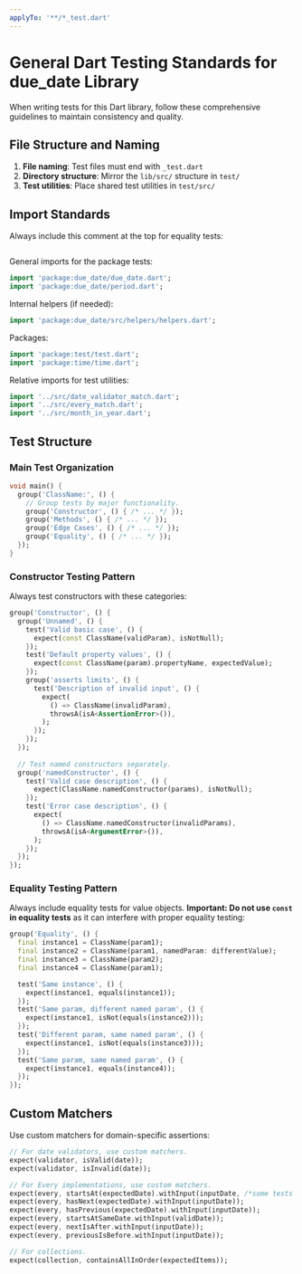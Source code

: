 ```yaml
---
applyTo: '**/*_test.dart'
---
```


# General Dart Testing Standards for due_date Library

When writing tests for this Dart library, follow these comprehensive guidelines to maintain consistency and quality.

## File Structure and Naming

1. **File naming**: Test files must end with `_test.dart`
2. **Directory structure**: Mirror the `lib/src/` structure in `test/`
3. **Test utilities**: Place shared test utilities in `test/src/`

## Import Standards

Always include this comment at the top for equality tests:
```dart
```

General imports for the package tests:
```dart
import 'package:due_date/due_date.dart';
import 'package:due_date/period.dart';
```

Internal helpers (if needed):
```dart
import 'package:due_date/src/helpers/helpers.dart';
```

Packages:
```dart
import 'package:test/test.dart';
import 'package:time/time.dart';
```

Relative imports for test utilities:
```dart
import '../src/date_validator_match.dart';
import '../src/every_match.dart';
import '../src/month_in_year.dart';
```

## Test Structure

### Main Test Organization

```dart
void main() {
  group('ClassName:', () {
    // Group tests by major functionality.
    group('Constructor', () { /* ... */ });
    group('Methods', () { /* ... */ });
    group('Edge Cases', () { /* ... */ });
    group('Equality', () { /* ... */ });
  });
}
```

### Constructor Testing Pattern

Always test constructors with these categories:

```dart
group('Constructor', () {
  group('Unnamed', () {
    test('Valid basic case', () {
      expect(const ClassName(validParam), isNotNull);
    });
    test('Default property values', () {
      expect(const ClassName(param).propertyName, expectedValue);
    });
    group('asserts limits', () {
      test('Description of invalid input', () {
        expect(
          () => ClassName(invalidParam),
          throwsA(isA<AssertionError>()),
        );
      });
    });
  });
  
  // Test named constructors separately.
  group('namedConstructor', () {
    test('Valid case description', () {
      expect(ClassName.namedConstructor(params), isNotNull);
    });
    test('Error case description', () {
      expect(
        () => ClassName.namedConstructor(invalidParams),
        throwsA(isA<ArgumentError>()),
      );
    });
  });
});
```

### Equality Testing Pattern

Always include equality tests for value objects. **Important: Do not use `const` in equality tests** as it can interfere with proper equality testing:

```dart
group('Equality', () {
  final instance1 = ClassName(param1);
  final instance2 = ClassName(param1, namedParam: differentValue);
  final instance3 = ClassName(param2);
  final instance4 = ClassName(param1);

  test('Same instance', () {
    expect(instance1, equals(instance1));
  });
  test('Same param, different named param', () {
    expect(instance1, isNot(equals(instance2)));
  });
  test('Different param, same named param', () {
    expect(instance1, isNot(equals(instance3)));
  });
  test('Same param, same named param', () {
    expect(instance1, equals(instance4));
  });
});
```

## Custom Matchers

Use custom matchers for domain-specific assertions:

```dart
// For date validators, use custom matchers.
expect(validator, isValid(date));
expect(validator, isInvalid(date));

// For Every implementations, use custom matchers.
expect(every, startsAt(expectedDate).withInput(inputDate, /*some tests may use this, its optional*/ limit: limit));
expect(every, hasNext(expectedDate).withInput(inputDate));
expect(every, hasPrevious(expectedDate).withInput(inputDate));
expect(every, startsAtSameDate.withInput(validDate));
expect(every, nextIsAfter.withInput(inputDate));
expect(every, previousIsBefore.withInput(inputDate));

// For collections.
expect(collection, containsAllInOrder(expectedItems));
```
